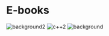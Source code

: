 # E-books
![background2](https://user-images.githubusercontent.com/69155533/206671509-073a910d-9ed0-4ec0-8cb6-452ad4e25cda.jpg)
![c++2](https://user-images.githubusercontent.com/69155533/206676271-e4c006b3-5841-4d18-bdd3-ba22b4199a4a.png)
![background](https://user-images.githubusercontent.com/69155533/206679177-c77d1a37-4076-4735-8aca-1f824eb431b1.png)


